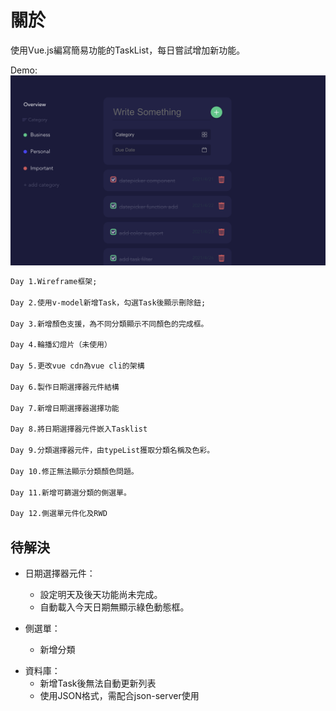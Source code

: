 # 關於

使用Vue.js編寫簡易功能的TaskList，每日嘗試增加新功能。

Demo:
![image](https://github.com/TitanTsai/JS-Daily-Project/blob/d14309960cf74b49871fafca1fb5e6903f7c3e8c/%E6%88%AA%E5%9C%96%202021-04-29%20%E4%B8%8B%E5%8D%883.01.59.png)

```ChangeLog
Day 1.Wireframe框架;

Day 2.使用v-model新增Task，勾選Task後顯示刪除鈕;

Day 3.新增顏色支援，為不同分類顯示不同顏色的完成框。

Day 4.輪播幻燈片（未使用）

Day 5.更改vue cdn為vue cli的架構

Day 6.製作日期選擇器元件結構

Day 7.新增日期選擇器選擇功能

Day 8.將日期選擇器元件嵌入Tasklist

Day 9.分類選擇器元件，由typeList獲取分類名稱及色彩。

Day 10.修正無法顯示分類顏色問題。

Day 11.新增可篩選分類的側選單。

Day 12.側選單元件化及RWD
```

## 待解決

* 日期選擇器元件：
  - 設定明天及後天功能尚未完成。
  - 自動載入今天日期無顯示綠色動態框。

* 側選單：
  - 新增分類

+ 資料庫：
  - 新增Task後無法自動更新列表
  - 使用JSON格式，需配合json-server使用

